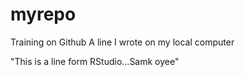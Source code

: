 # myrepo
Training on Github
A line I wrote on my local computer

"This is a line form RStudio...Samk oyee"
